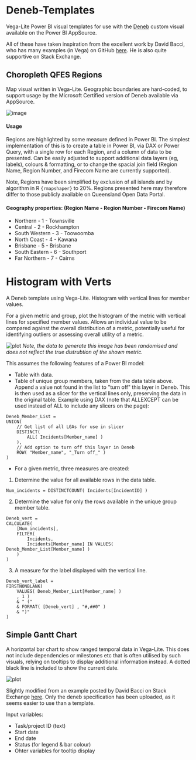 # Deneb-Templates
Vega-Lite Power BI visual templates for use with the [Deneb](https://deneb-viz.github.io/) custom visual available on the Power BI AppSource. 

All of these have taken inspiration from the excellent work by David Bacci, who has many examples (in Vega) on GitHub [here](https://github.com/PBI-David/Deneb-Showcase). He is also quite supportive on Stack Exchange. 

## Choropleth QFES Regions
Map visual written in Vega-Lite. Geographic boundaries are hard-coded, to support usage by the Microsoft Certified version of Deneb available via AppSource. 

![image](https://user-images.githubusercontent.com/106286328/276435501-5242a592-1b42-4ad2-a092-5d021cf4a9d3.png)

#### Usage
Regions are highlighted by some measure defined in Power BI. The simplest implementation of this is to create a table in Power BI, via DAX or Power Query, with a single row for each Region, and a column of data to be presented. Can be easily adjusted to support additional data layers (eg, labels), colours & formatting, or to change the spacial join field (Region Name, Region Number, and Firecom Name are currently supported). 

Note, Regions have been simplified by exclusion of all islands and by algorithm in R `{rmapshaper}` to 20%. Regions presented here may therefore differ to those publicly available on Queensland Open Data Portal. 

#### Geography properties: (Region Name - Region Number - Firecom Name)
- Northern - 1 - Townsville
- Central - 2 - Rockhampton
- South Western - 3 - Toowoomba
- North Coast - 4 - Kawana
- Brisbane - 5 - Brisbane
- South Eastern - 6 - Southport
- Far Northern - 7 - Cairns

# Histogram with Verts
A Deneb template using Vega-Lite. Histogram with vertical lines for member values.

For a given metric and group, plot the histogram of the metric with vertical lines for specified member values. Allows an individual value to be compared against the overall distribution of a metric, potentially useful for identifying outliers or assessing overall utility of a metric.

![plot](https://user-images.githubusercontent.com/106286328/264239646-a95161f0-8727-4139-b970-7e8c3792e56e.png)
*Note, the data to generate this image has been randomised and does not reflect the true distrubtion of the shown metric.*

This assumes the following features of a Power BI model:
- Table with data.
- Table of unique group members, taken from the data table above. Append a value not found in the list to "turn off" this layer in Deneb. This is then used as a slicer for the vertical lines only, preserving the data in the original table. Example using DAX (note that ALLEXCEPT can be used instead of ALL to include any slicers on the page):
```DAX
Deneb_Member_List = 
UNION(
    // Get list of all LGAs for use in slicer
    DISTINCT(
        ALL( Incidents[Member_name] )
    ),
    // Add option to turn off this layer in Deneb
    ROW( "Member_name", "_Turn off_" )
)
```
- For a given metric, three measures are created:
1. Determine the value for all available rows in the data table.
```DAX
Num_incidents = DISTINCTCOUNT( Incidents[IncidentID] )
```
2. Determine the value for only the rows available in the unique group member table.
```DAX
Deneb_vert = 
CALCULATE(
    [Num_incidents],
    FILTER(
        Incidents,
        Incidents[Member_name] IN VALUES( Deneb_Member_List[Member_name] )
    )
)
```
3. A measure for the label displayed with the vertical line.
```DAX
Deneb_vert_label = 
FIRSTNONBLANK(
    VALUES( Deneb_Member_List[Member_name] )
    , 1 )
    & " ("
    & FORMAT( [Deneb_vert] , "#,##0" )
    & ")"
)
```
## Simple Gantt Chart
A horizontal bar chart to show ranged temporal data in Vega-Lite. This does not include dependencies or milestones etc that is often utilised by such visuals, relying on tooltips to display additional information instead. A dotted black line is included to show the current date.

![plot](https://user-images.githubusercontent.com/106286328/278492949-2ddf7eb1-1fa0-47e5-aaaa-e8ee00c7a29f.png)

Slightly modified from an example posted by David Bacci on Stack Exchange [here](https://stackoverflow.com/questions/75833067/gantt-chart-example-using-vega-lite). Only the deneb specification has been uploaded, as it seems easier to use than a template.

Input variables:
- Task/project ID (text)
- Start date
- End date
- Status (for legend & bar colour)
- Ohter variables for tooltip display
